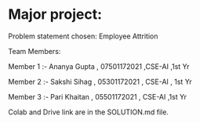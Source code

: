 # Major project: 

Problem statement chosen: Employee Attrition

Team Members:

Member 1 :- Ananya Gupta , 07501172021 ,CSE-AI ,1st Yr

Member 2 :- Sakshi Sihag , 05301172021 , CSE-AI , 1st Yr

Member 3 :- Pari Khaitan , 05501172021 , CSE-AI ,1st Yr

Colab and Drive link are in the SOLUTION.md file.
